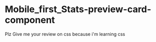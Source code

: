 # Mobile_first_Stats-preview-card-component
Plz Give me your review on css because i'm learning css 

